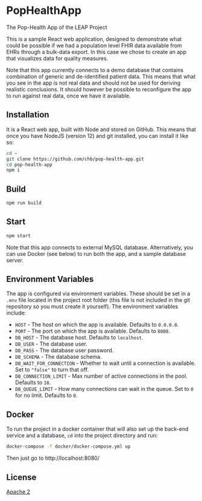 # PopHealthApp
The Pop-Health App of the LEAP Project 

This is a sample React web application, designed to demonstrate what could be possible
if we had a population level FHIR data available from EHRs through a bulk-data export.
In this case we chose to create an app that visualizes data for quality measures.

Note that this app currently connects to a demo database that contains combination of
generic and de-identified patient data. This means that what you see in the app is not
real data and should not be used for deriving realistic conclusions. It should however
be possible to reconfigure the app to run against real data, once we have it available.

## Installation
It is a React web app, built with Node and stored on GitHub. This means that once you
have NodeJS (version 12) and git installed, you can install it like so:

```sh
cd ~
git clone https://github.com/chb/pop-health-app.git
cd pop-health-app
npm i
```

## Build
```sh
npm run build
```

## Start
```sh
npm start
```

Note that this app connects to external MySQL database. Alternatively, you can use Docker
(see below) to run both the app, and a sample database server.

## Environment Variables
The app is configured via environment variables. These should be set in a `.env` file
located in the project root folder (this file is not included in the git repository so
you must create it yourself). The environment variables include:
- `HOST` - The host on which the app is available. Defaults to `0.0.0.0`.
- `PORT` - The port on which the app is available. Defaults to `8080`.
- `DB_HOST` - The database host. Defaults to `localhost`.
- `DB_USER` - The database user.
- `DB_PASS` - The database user password.
- `DB_SCHEMA` - The database schema.
- `DB_WAIT_FOR_CONNECTION` - Whether to wait until a connection is available. Set to `"false"` to turn that off.
- `DB_CONNECTION_LIMIT` - Max number of active connections in the pool. Defaults to `10`.
- `DB_QUEUE_LIMIT` - How many connections can wait in the queue. Set to `0` for no limit. Defaults to `0`.

## Docker
To run the project in a docker container that will also set up the back-end service and
a database, `cd` into the project directory and run:
```sh
docker-compose -f docker/docker-compose.yml up
```
Then just go to http://localhost:8080/

## License
[Apache 2](LICENSE)
